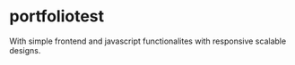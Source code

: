 ﻿# portfoliotest
With simple frontend and javascript functionalites with responsive scalable designs.
